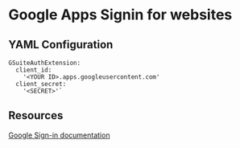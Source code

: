# Google Apps Signin for websites

## YAML Configuration
```
GSuiteAuthExtension:
  client_id:
    '<YOUR ID>.apps.googleusercontent.com'
  client_secret:
    '<SECRET>'`
```

## Resources
[Google Sign-in documentation](https://developers.google.com/identity/sign-in/web/sign-in)